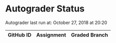 # Autograder Status
Autograder last run at: October 27, 2018 at 20:20

| GitHub ID | Assignment | Graded Branch |
|-----------|------------|---------------|
